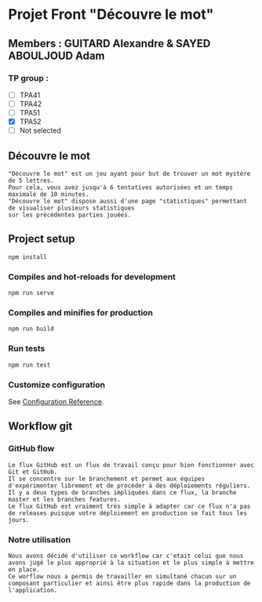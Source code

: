 # Projet Front "Découvre le mot"

## Members : GUITARD Alexandre & SAYED ABOULJOUD Adam

### TP group : 
- [ ] TPA41
- [ ] TPA42
- [ ] TPA51
- [x] TPA52
- [ ] Not selected

## Découvre le mot
```
"Découvre le mot" est un jeu ayant pour but de trouver un mot mystère de 5 lettres. 
Pour cela, vous avez jusqu'à 6 tentatives autorisées et un temps maximale de 10 minutes.
"Découvre le mot" dispose aussi d'une page "statistiques" permettant de visualiser plusieurs statistiques 
sur les précédentes parties jouées.
```

## Project setup
```
npm install
```

### Compiles and hot-reloads for development
```
npm run serve
```

### Compiles and minifies for production
```
npm run build
```

### Run tests
```
npm run test
```

### Customize configuration
See [Configuration Reference](https://cli.vuejs.org/config/).

## Workflow git

### GitHub flow
```
Le flux GitHub est un flux de travail conçu pour bien fonctionner avec Git et GitHub.
Il se concentre sur le branchement et permet aux équipes d'expérimenter librement et de procéder à des déploiements réguliers.
Il y a deux types de branches impliquées dans ce flux, la branche master et les branches features.
Le flux GitHub est vraiment très simple à adapter car ce flux n'a pas de releases puisque votre déploiement en production se fait tous les jours.
```
### Notre utilisation
```
Nous avons décidé d'utiliser ce workflow car c'etait celui que nous avons jugé le plus approprié à la situation et le plus simple à mettre en place.
Ce worflow nous a permis de travailler en simultané chacun sur un composant particulier et ainsi être plus rapide dans la production de l'application.
```
